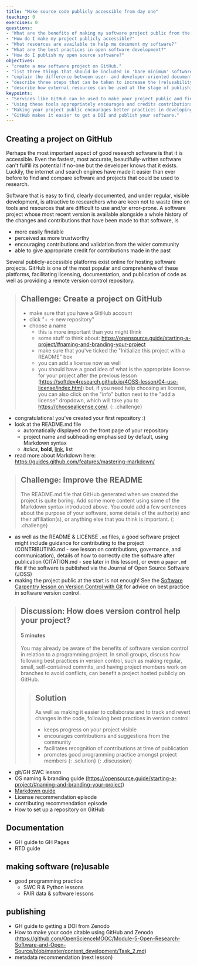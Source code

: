 ```yaml
---
title: "Make source code publicly accessible from day one"
teaching: 0
exercises: 0
questions:
- "What are the benefits of making my software project public from the beginning?"
- "How do I make my project publicly accessible?"
- "What resources are available to help me document my software?"
- "What are the best practices in open software development?"
- "How do I publish my open source software?"
objectives:
- "create a new software project on GitHub."
- "list three things that should be included in 'bare minimum' software documentation."
- "explain the difference between user- and developer-oriented documentation."
- "describe three steps that can be taken to increase the (re)usability of software."
- "describe how external resources can be used at the stage of publishing OS software."
keypoints:
- "Services like GitHub can be used to make your project public and findable."
- "Using these tools appropriately encourages and credits contributions to the project."
- "Making your project public encourages better practices in developing and documenting software."
- "GitHub makes it easier to get a DOI and publish your software."
---
```


## Creating a project on GitHub

Perhaps the most important aspect of good research software is that it is accessible.
Even the fastest, most accurate, beautifully-written software can't fulfill its
potential if no-one but the developer knows that it exists. Luckily, the internet
and search engines have made it easier than ever before to find and compare software
and projects that could be used to research.

Software that is easy to find, clearly documented, and under regular,
visible development, is attractive to researchers who are keen not to waste time
on tools and resources that are difficult to use and/or error-prone. A software
project whose most recent version is available alongside a whole history of
the changes and contributions that have been made to that software, is
- more easily findable
- perceived as more trustworthy
- encouraging contributions and validation from the wider community
- able to give appropriate credit for contributions made in the past

Several publicly-accessible platforms exist online for hosting software projects.
GitHub is one of the most popular and comprehenive of these platforms, facilitating
licensing, documentation, and publication of code as well as providing a remote
version control repository.

> ## Challenge: Create a project on GitHub
> - make sure that you have a GitHub account
> - click "+ -> new repository"
> - choose a name
>   - this is more important than you might think
>   - some stuff to think about: https://opensource.guide/starting-a-project/#naming-and-branding-your-project
>   - make sure that you've ticked the "Initialize this project with a README" box
>   - you can add a license now as well
>   - you should have a good idea of what is the appropriate license for your project after the previous lesson (https://softdev4research.github.io/4OSS-lesson/04-use-license/index.html) but, if you need help choosing an license, you can also click on the "info" button next to the "add a license" dropdown, which will take you to https://choosealicense.com/.
{: .challenge}

- congratulations! you've created your first repository :)
- look at the README.md file
    - automatically displayed on the front page of your repository
    - project name and subheading emphasised by default, using Markdown syntax
    - _italics_, __bold__, [link](https://f1000research.com/articles/6-876/v1), list
- read more about Markdown here: https://guides.github.com/features/mastering-markdown/

> ## Challenge: Improve the README
>
> The README.md file that GitHub generated when we created the project is quite
> boring. Add some more content using some of the Markdown syntax introduced
> above. You could add a few sentences about the purpose of your software, some
> details of the author(s) and their affiliation(s), or anything else that you
> think is important.
{: .challenge}

- as well as the README & LICENSE `.md` files, a good software project might include guidance for contributing to the project (CONTRIBUTING.md - see lesson on contributions, governance, and communication), details of how to correctly cite the software after publication (CITATION.md - see later in this lesson), or even a `paper.md` file if the software is published via the Journal of Open Source Software (JOSS)
- making the project public at the start is not enough! See the [Software Carpentry lesson on Version Control with Git](http://swcarpentry.github.io/git-novice/) for advice on best practice in software version control.

> ## Discussion: How does version control help your project?
> #### 5 minutes
> You may already be aware of the benefits of software version control in relation to a programming project. In small groups, discuss how following best practices in version control, such as making regular, small, self-contained commits, and having project members work on branches to avoid conflicts, can benefit a project hosted publicly on GitHub.
> > ## Solution
> > As well as making it easier to collaborate and to track and revert changes in the code, following best practices in version control:
> > - keeps progress on your project visible
> > - encourages contributions and suggestions from the community
> > - facilitates recognition of contributions at time of publication
> > - promotes good programming practice amongst project members
> {: .solution}
{: .discussion}

* git/GH SWC lesson
* OS naming & branding guide (https://opensource.guide/starting-a-project/#naming-and-branding-your-project)
* [Markdown guide](https://guides.github.com/features/mastering-markdown/)
* License recommendation episode
* contributing recommendation episode
* How to set up a repository on GitHub

## Documentation

* GH guide to GH Pages
* RTD guide

## making software (re)usable

* good programming practice
  * SWC R & Python lessons
  * FAIR data & software lessons

## publishing

* GH guide to getting a DOI from Zenodo
* How to make your code citable using GitHub and Zenodo (https://github.com/OpenScienceMOOC/Module-5-Open-Research-Software-and-Open-Source/blob/master/content_development/Task_2.md)
* metadata recommendation (next lesson)

